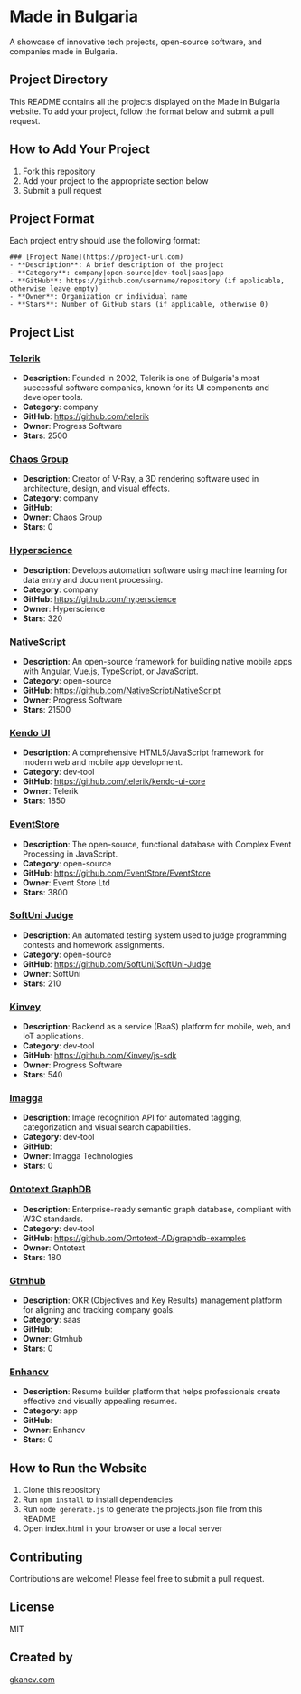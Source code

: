 # Made in Bulgaria

A showcase of innovative tech projects, open-source software, and companies made in Bulgaria.

## Project Directory

This README contains all the projects displayed on the Made in Bulgaria website. To add your project, follow the format below and submit a pull request.

## How to Add Your Project

1. Fork this repository
2. Add your project to the appropriate section below
3. Submit a pull request

## Project Format

Each project entry should use the following format:

```
### [Project Name](https://project-url.com)
- **Description**: A brief description of the project
- **Category**: company|open-source|dev-tool|saas|app
- **GitHub**: https://github.com/username/repository (if applicable, otherwise leave empty)
- **Owner**: Organization or individual name
- **Stars**: Number of GitHub stars (if applicable, otherwise 0)
```

## Project List

### [Telerik](https://www.telerik.com)

- **Description**: Founded in 2002, Telerik is one of Bulgaria's most successful software companies, known for its UI components and developer tools.
- **Category**: company
- **GitHub**: <https://github.com/telerik>
- **Owner**: Progress Software
- **Stars**: 2500

### [Chaos Group](https://www.chaosgroup.com)

- **Description**: Creator of V-Ray, a 3D rendering software used in architecture, design, and visual effects.
- **Category**: company
- **GitHub**:
- **Owner**: Chaos Group
- **Stars**: 0

### [Hyperscience](https://www.hyperscience.com)

- **Description**: Develops automation software using machine learning for data entry and document processing.
- **Category**: company
- **GitHub**: <https://github.com/hyperscience>
- **Owner**: Hyperscience
- **Stars**: 320

### [NativeScript](https://nativescript.org)

- **Description**: An open-source framework for building native mobile apps with Angular, Vue.js, TypeScript, or JavaScript.
- **Category**: open-source
- **GitHub**: <https://github.com/NativeScript/NativeScript>
- **Owner**: Progress Software
- **Stars**: 21500

### [Kendo UI](https://www.telerik.com/kendo-ui)

- **Description**: A comprehensive HTML5/JavaScript framework for modern web and mobile app development.
- **Category**: dev-tool
- **GitHub**: <https://github.com/telerik/kendo-ui-core>
- **Owner**: Telerik
- **Stars**: 1850

### [EventStore](https://www.eventstore.com)

- **Description**: The open-source, functional database with Complex Event Processing in JavaScript.
- **Category**: open-source
- **GitHub**: <https://github.com/EventStore/EventStore>
- **Owner**: Event Store Ltd
- **Stars**: 3800

### [SoftUni Judge](https://judge.softuni.org)

- **Description**: An automated testing system used to judge programming contests and homework assignments.
- **Category**: open-source
- **GitHub**: <https://github.com/SoftUni/SoftUni-Judge>
- **Owner**: SoftUni
- **Stars**: 210

### [Kinvey](https://www.progress.com/kinvey)

- **Description**: Backend as a service (BaaS) platform for mobile, web, and IoT applications.
- **Category**: dev-tool
- **GitHub**: <https://github.com/Kinvey/js-sdk>
- **Owner**: Progress Software
- **Stars**: 540

### [Imagga](https://imagga.com)

- **Description**: Image recognition API for automated tagging, categorization and visual search capabilities.
- **Category**: dev-tool
- **GitHub**:
- **Owner**: Imagga Technologies
- **Stars**: 0

### [Ontotext GraphDB](https://www.ontotext.com/products/graphdb/)

- **Description**: Enterprise-ready semantic graph database, compliant with W3C standards.
- **Category**: dev-tool
- **GitHub**: <https://github.com/Ontotext-AD/graphdb-examples>
- **Owner**: Ontotext
- **Stars**: 180

### [Gtmhub](https://www.gtmhub.com)

- **Description**: OKR (Objectives and Key Results) management platform for aligning and tracking company goals.
- **Category**: saas
- **GitHub**:
- **Owner**: Gtmhub
- **Stars**: 0

### [Enhancv](https://enhancv.com)

- **Description**: Resume builder platform that helps professionals create effective and visually appealing resumes.
- **Category**: app
- **GitHub**:
- **Owner**: Enhancv
- **Stars**: 0

## How to Run the Website

1. Clone this repository
2. Run `npm install` to install dependencies
3. Run `node generate.js` to generate the projects.json file from this README
4. Open index.html in your browser or use a local server

## Contributing

Contributions are welcome! Please feel free to submit a pull request.

## License

MIT

## Created by

[gkanev.com](https://gkanev.com)
